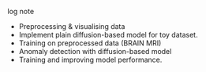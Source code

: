 log note
- Preprocessing & visualising data
- Implement plain diffusion-based model for toy dataset.
- Training on preprocessed data (BRAIN MRI)
- Anomaly detection with diffusion-based model
- Training and improving model performance.